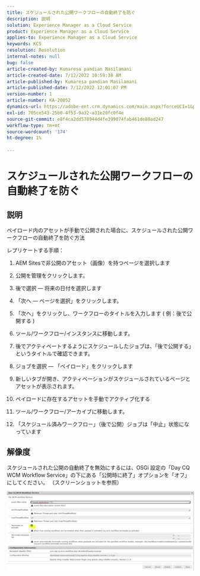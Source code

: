 ```yaml
---
title: スケジュールされた公開ワークフローの自動終了を防ぐ
description: 説明
solution: Experience Manager as a Cloud Service
product: Experience Manager as a Cloud Service
applies-to: Experience Manager as a Cloud Service
keywords: KCS
resolution: Resolution
internal-notes: null
bug: false
article-created-by: Kumaresa pandian Masilamani
article-created-date: 7/12/2022 10:59:38 AM
article-published-by: Kumaresa pandian Masilamani
article-published-date: 7/12/2022 12:01:07 PM
version-number: 1
article-number: KA-20052
dynamics-url: https://adobe-ent.crm.dynamics.com/main.aspx?forceUCI=1&pagetype=entityrecord&etn=knowledgearticle&id=8202b9b5-d101-ed11-82e4-00224809fe22
exl-id: 705ce543-25b0-4f53-9a32-a31e20fc0f4e
source-git-commit: e8f4ca2dd578944d4fe399074fab461de88ad247
workflow-type: tm+mt
source-wordcount: '174'
ht-degree: 1%

---
```


# スケジュールされた公開ワークフローの自動終了を防ぐ

## 説明


ペイロード内のアセットが手動で公開された場合に、スケジュールされた公開ワークフローの自動終了を防ぐ方法

レプリケートする手順：

1. AEM Sitesで非公開のアセット（画像）を持つページを選択します

2. 公開を管理をクリックします。

3. 後で選択 — 将来の日付を選択します

4. 「次へ — ページを選択」をクリックします。

5. 「次へ」をクリックし、ワークフローのタイトルを入力します ( 例：後で公開する )

6. ツール/ワークフロー/インスタンスに移動します。

7. 後でアクティベートするようにスケジュールしたジョブは、「後で公開する」というタイトルで確認できます。

8. ジョブを選択 — 「ペイロード」をクリックします

9. 新しいタブが開き、アクティベーションがスケジュールされているページとアセットが表示されます。

10. ペイロードに存在するアセットを手動でアクティブ化する

11. ツール/ワークフロー/アーカイブに移動します。

12. 「スケジュール済みワークフロー」（後で公開）ジョブは「中止」状態になっています




## 解像度


スケジュールされた公開の自動終了を無効にするには、OSGi 設定の「Day CQ WCM Workflow Service」の下にある「公開時に終了」オプションを「オフ」にしてください。 （スクリーンショットを参照）



![](assets/d1e5b094-d901-ed11-82e4-00224809fe22.png)
